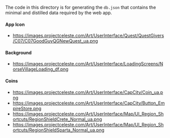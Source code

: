 The code in this directory is for generating the `db.json`
that contains the minimal and distilled data required by the web app.

#### App Icon
- https://images.projectceleste.com/Art/UserInterface/Quest/QuestGivers/C07/C07GoodGuyQGNewQuest_ua.png

#### Background
- https://images.projectceleste.com/Art/UserInterface/LoadingScreens/NorseVillageLoading_df.png

#### Coins
- https://images.projectceleste.com/Art/UserInterface/CapCity/Coin_ua.png
- https://images.projectceleste.com/Art/UserInterface/CapCity/Button_EmpireStore.png
- https://images.projectceleste.com/Art/UserInterface/Map/UI_Region_Shortcuts/RegionShieldCrete_Normal_ua.png
- https://images.projectceleste.com/Art/UserInterface/Map/UI_Region_Shortcuts/RegionShieldSparta_Normal_ua.png
